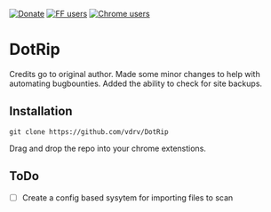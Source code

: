 [![Donate](https://img.shields.io/badge/Donate-PayPal-blue.svg)](https://paypal.me/davtur19)
[![FF users](https://img.shields.io/amo/users/dotgit?color=orange&label=Firefox%20users)](https://addons.mozilla.org/it/firefox/addon/dotgit/)
[![Chrome users](https://img.shields.io/chrome-web-store/users/pampamgoihgcedonnphgehgondkhikel?label=Chrome%20users)](https://chrome.google.com/webstore/detail/dotgit/pampamgoihgcedonnphgehgondkhikel)

# DotRip

Credits go to original author. Made some minor changes to help with automating bugbounties.
Added the ability to check for site backups.

## Installation

```
git clone https://github.com/vdrv/DotRip
```

Drag and drop the repo into your chrome extenstions.

## ToDo
- [ ] Create a config based sysytem for importing files to scan
